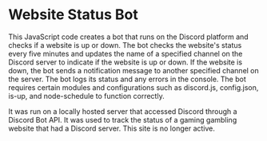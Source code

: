 # Website Status Bot

This JavaScript code creates a bot that runs on the Discord platform and checks if a website is up or down. The bot checks the website's status every five minutes and updates the name of a specified channel on the Discord server to indicate if the website is up or down. If the website is down, the bot sends a notification message to another specified channel on the server. The bot logs its status and any errors in the console. The bot requires certain modules and configurations such as discord.js, config.json, is-up, and node-schedule to function correctly.

It was run on a locally hosted server that accessed Discord through a Discord Bot API.
It was used to track the status of a gaming gambling website that had a Discord server. This site is no longer active.
